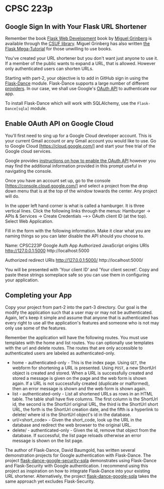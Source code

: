 # CPSC 223p
##  Google Sign In with Your Flask URL Shortener

Remember the book [Flask Web Development](https://csuf-primo.hosted.exlibrisgroup.com/permalink/f/43rjjt/TN_cdi_askewsholts_vlebooks_9781491991718) book by [Miguel Grinberg](https://blog.miguelgrinberg.com/) is available through the [CSUF library](http://www.library.fullerton.edu/). Miguel Grinberg has also written [the Flask Mega-Tutorial](https://blog.miguelgrinberg.com/post/the-flask-mega-tutorial-part-i-hello-world) for those unwilling to use books.

You've created your URL shortener but you don't want just anyone to use it. If a member of the public wants to expand a URL, that is allowed. However only authenticated users can shorten URLs.

Starting with part-2, your objective is to add in GitHub sign in using the [Flask-Dance](https://pypi.org/project/Flask-Dance/) module. Flask-Dance supports a large number of different [providers](https://flask-dance.readthedocs.io/en/latest/providers.html). In our case, we shall use Google's [OAuth API](https://developers.google.com/identity/sign-in/web/sign-in) to authenticate our app.

To install Flask-Dance which will work with SQLAlchemy, use the `Flask-Dance[sqla]` module.

## Enable OAuth API on Google Cloud
You'll first need to sing up for a Google Cloud developer account. This is your current Gmail account or any Gmail account you would like to use. Go to Google Cloud [https://cloud.google.com/] and start your free trial of the Google cloud services.

Google provides [instructions on how to enable the OAuth API](https://support.google.com/googleapi/answer/6158849?hl=en) however you may find the additional information provided in this prompt useful in navigating the console.

Once you have an account set up, go to the console [https://console.cloud.google.com/] and select a project from the drop down menu that is at the top of the window towards the center. Any project will do.

In the upper left hand corner is what is called a hamburger. It is three vertical lines. Click the following links through the menus: Hamburger -> APIs & Services -> Create Credentials -->> OAuth client ID (at the top). Select Web Application.

Fill in the form with the following information. Make it clear what you are naming things so you can later disable the API should you choose to.

Name: CPSC223P Google Auth App
Authorized JavaScript origins URIs
http://127.0.0.1:5000
http://localhost:5000

Authorized redirect URIs
http://127.0.0.1:5000/
http://localhost:5000/

You will be presented with 'Your client ID' and 'Your client secret'. Copy and paste these strings someplace safe so you can use them in configuring your application.

## Completing your App
Copy your project from part-2 into the part-3 directory. Our goal is the modify the application such that a user may or may not be authenticated. Again, let's keep it simple and assume that anyone that is authenticated has every right to use all the application's features and someone who is not may only use some of the features.

Remember the application will have the following routes. You must use templates with the home and list routes. You can optionally use templates with the url and delete routes. The routes that are only accessible to authenticated users are labeled as authenticated-only.

* home - authenticated-only - This is the index page. Using `GET`, the webform for shortening a URL is presented. Using `POST`, a new ShortUrl object is created and stored. When a URL is successfully created and stored a message is given on the page and the web form is shown again. If a URL is not successfully created (duplicate or malformed), then an error message is shown and the web form is shown again.
* list - authenticated-only - List all shortened URLs as rows in an HTML table. The table shall have five columns. The first column is the ShortUrl id, the second is the ShortUrl original URL, the third is the ShortUrl short URL, the forth is the ShortUrl creation date, and the fifth is a hyperlink to delete/<id> where id is the ShortUrl object's id in the database.
* url/<short_code> - Given the short_code, look up the URL in the database and redirect the web browser to the original URL.
* delete/<id> - authenticated-only - Given the id, remove that object from the database. If successful, the list page reloads otherwise an error message is shown on the list page.

The author of Flask-Dance, David Baumgold, has written several demonstration projects for Google authentication with Flask-Dance. The project [flask-dance-google-security-sqla](https://github.com/singingwolfboy/flask-dance-google-security-sqla) demonstrates using Flask-Dance and Flask-Security with Google authentication. I recommend using this project as inspiration on how to integrate Flask-Dance into your existing URL shortener. Alternatively, the project [flask-dance-google-sqla](https://github.com/singingwolfboy/flask-dance-google-sqla) takes the same approach yet excludes Flask-Security.


